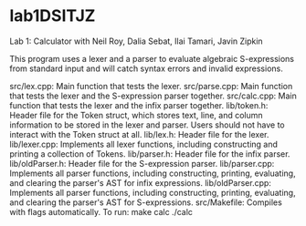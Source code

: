 # lab1DSITJZ
Lab 1: Calculator with Neil Roy, Dalia Sebat, Ilai Tamari, Javin Zipkin

This program uses a lexer and a parser to evaluate algebraic S-expressions from standard input and will catch
syntax errors and invalid expressions.

src/lex.cpp: Main function that tests the lexer.
src/parse.cpp: Main function that tests the lexer and the S-expression parser together.
src/calc.cpp: Main function that tests the lexer and the infix parser together.
lib/token.h: Header file for the Token struct, which stores text, line, and column information to be stored in the lexer and parser.
Users should not have to interact with the Token struct at all.
lib/lex.h: Header file for the lexer.
lib/lexer.cpp: Implements all lexer functions, including constructing and printing a collection of Tokens.
lib/parser.h: Header file for the infix parser.
lib/oldParser.h: Header file for the S-expression parser.
lib/parser.cpp: Implements all parser functions, including constructing, printing, evaluating, and clearing the parser's AST for infix expressions.
lib/oldParser.cpp: Implements all parser functions, including constructing, printing, evaluating, and clearing the parser's AST for S-expressions.
src/Makefile: Compiles with flags automatically. 
    To run:
    make calc
    ./calc